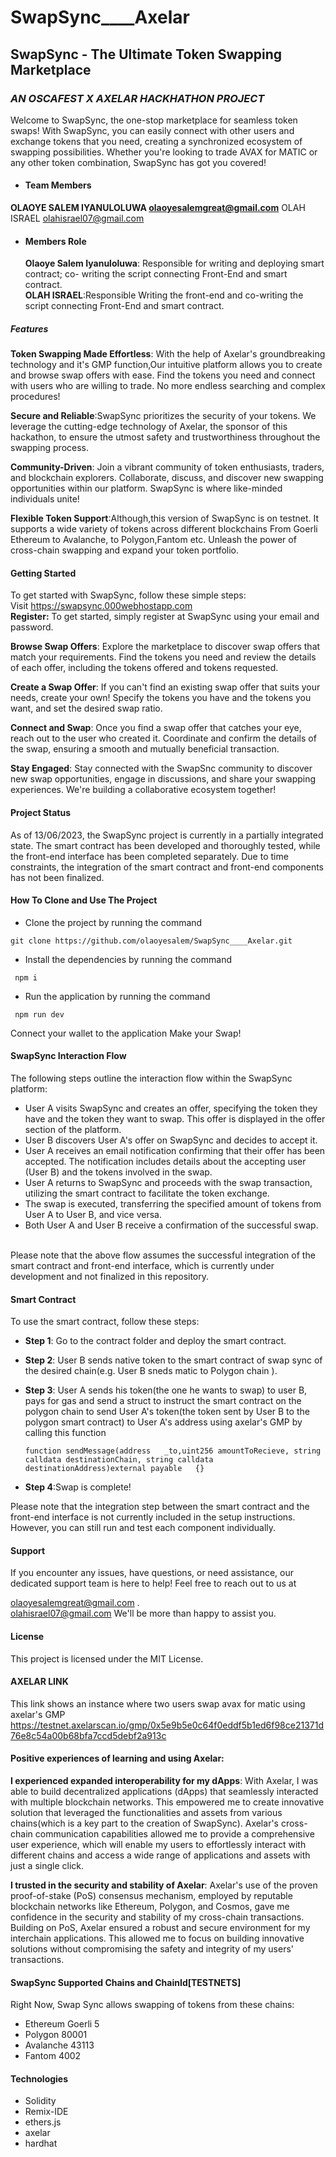 # SwapSync____Axelar
## SwapSync - The Ultimate Token Swapping Marketplace

### *AN OSCAFEST X AXELAR HACKHATHON PROJECT*

Welcome to SwapSync, the one-stop marketplace for seamless token swaps! With SwapSync, you can easily connect with other users and exchange tokens that you need, creating a synchronized ecosystem of swapping possibilities. Whether you're looking to trade AVAX for MATIC or any other token combination, SwapSync has got you covered!

 * #### Team Members
 **OLAOYE SALEM IYANULOLUWA olaoyesalemgreat@gmail.com**
 OLAH ISRAEL olahisrael07@gmail.com

* #### Members Role
   **Olaoye Salem Iyanuloluwa**: Responsible for writing and deploying smart contract; co- writing the script connecting Front-End and smart contract.
  <br>
  **OLAH ISRAEL**:Responsible Writing the front-end and co-writing the script connecting Front-End and smart contract.

##### Features
  
**Token Swapping Made Effortless**: With the help of Axelar's groundbreaking technology and it's GMP function,Our intuitive platform allows you to create and browse swap offers with ease. Find the tokens you need and connect with users who are willing to trade. No more endless searching and complex procedures!

**Secure and Reliable**:SwapSync prioritizes the security of your tokens. We leverage the cutting-edge technology of Axelar, the sponsor of this hackathon, to ensure the utmost safety and trustworthiness throughout the swapping process.

**Community-Driven**: Join a vibrant community of token enthusiasts, traders, and blockchain explorers. Collaborate, discuss, and discover new swapping opportunities within our platform. SwapSync is where like-minded individuals unite!

**Flexible Token Support**:Although,this version of SwapSync is on testnet. It supports a wide variety of tokens across different blockchains From Goerli Ethereum to Avalanche, to Polygon,Fantom etc. Unleash the power of cross-chain swapping and expand your token portfolio.

#### Getting Started
To get started with SwapSync, follow these simple steps:
  <br>
Visit https://swapsync.000webhostapp.com
<br>
**Register:** To get started, simply register at SwapSync using your email and password.

**Browse Swap Offers**: Explore the marketplace to discover swap offers that match your requirements. Find the tokens you need and review the details of each offer, including the tokens offered and tokens requested.

**Create a Swap Offer**: If you can't find an existing swap offer that suits your needs, create your own! Specify the tokens you have and the tokens you want, and set the desired swap ratio.

**Connect and Swap**: Once you find a swap offer that catches your eye, reach out to the user who created it. Coordinate and confirm the details of the swap, ensuring a smooth and mutually beneficial transaction.

**Stay Engaged**: Stay connected with the SwapSnc community to discover new swap opportunities, engage in discussions, and share your swapping experiences. We're building a collaborative ecosystem together!



#### Project Status
As of 13/06/2023, the SwapSync project is currently in a partially integrated state. The smart contract has been developed and thoroughly tested, while the front-end interface has been completed separately. Due to time constraints, the integration of the smart contract and front-end components has not been finalized.


#### How To Clone and Use The Project
* Clone the project by running the command
 ```
 git clone https://github.com/olaoyesalem/SwapSync____Axelar.git
```
* Install the dependencies by running the command
```
 npm i
```
* Run the application by running the command
```
 npm run dev
```

Connect your wallet to the application
Make your Swap!

#### SwapSync Interaction Flow
The following steps outline the interaction flow within the SwapSync platform:

* User A visits SwapSync and creates an offer, specifying the token they have and the token they want to swap. This offer is displayed in the offer section of the platform.
* User B discovers User A's offer on SwapSync and decides to accept it.
* User A receives an email notification confirming that their offer has been accepted. The notification includes details about the accepting user (User B) and the tokens involved in the swap.
* User A returns to SwapSync and proceeds with the swap transaction, utilizing the smart contract to facilitate the token exchange.
* The swap is executed, transferring the specified amount of tokens from User A to User B, and vice versa.
* Both User A and User B receive a confirmation of the successful swap.
<br>
Please note that the above flow assumes the successful integration of the smart contract and front-end interface, which is currently under development and not finalized in this repository.

#### Smart Contract
To use the smart contract, follow these steps:

* **Step 1**: Go to the contract folder and deploy the smart contract.
* **Step 2**: User B sends native token to the smart contract of swap sync of the desired chain(e.g. User B sneds matic to Polygon chain ).
* **Step 3**: User A sends his token(the one he wants to swap) to user B, pays for gas and send a struct to instruct the smart contract on the polygon chain to send User A's token(the token sent by User B to the polygon smart contract) to User A's address using axelar's GMP by calling this function
  ```
  function sendMessage(address   _to,uint256 amountToRecieve, string calldata destinationChain, string calldata destinationAddress)external payable   {}

  ```

* **Step 4**:Swap is complete!  

Please note that the integration step between the smart contract and the front-end interface is not currently included in the setup instructions. However, you can still run and test each component individually.

#### Support
If you encounter any issues, have questions, or need assistance, our dedicated support team is here to help! Feel free to reach out to us at

olaoyesalemgreat@gmail.com .
<br>
olahisrael07@gmail.com We'll be more than happy to assist you.
#### License
This project is licensed under the MIT License.

#### AXELAR LINK
This link shows an instance where two users swap avax for matic using axelar's GMP
https://testnet.axelarscan.io/gmp/0x5e9b5e0c64f0eddf5b1ed6f98ce21371d76e8c54a00b68bfa7ccd5debf2a913c

#### Positive experiences of learning and using Axelar:
**I experienced expanded interoperability for my dApps**: With Axelar, I was able to build decentralized applications (dApps) that seamlessly interacted with multiple blockchain networks. This empowered me to create innovative solution that leveraged the functionalities and assets from various chains(which is a key part to the creation of SwapSync). Axelar's cross-chain communication capabilities allowed me to provide a comprehensive user experience, which will enable my users to effortlessly interact with different chains and access a wide range of applications and assets with just a single click.

**I trusted in the security and stability of Axelar**: Axelar's use of the proven proof-of-stake (PoS) consensus mechanism, employed by reputable blockchain networks like Ethereum, Polygon, and Cosmos, gave me confidence in the security and stability of my cross-chain transactions. Building on PoS, Axelar ensured a robust and secure environment for my interchain applications. This allowed me to focus on building innovative solutions without compromising the safety and integrity of my users' transactions.

#### SwapSync Supported Chains and ChainId[TESTNETS]
Right Now, Swap Sync allows swapping of tokens from these chains:

* Ethereum Goerli 5
* Polygon 80001
* Avalanche 43113
* Fantom 4002
#### Technologies
* Solidity
* Remix-IDE
* ethers.js
* axelar
* hardhat
